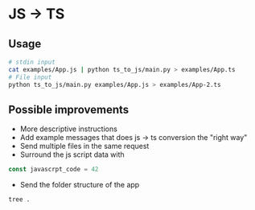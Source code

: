 # JS -> TS

## Usage
```bash
# stdin input
cat examples/App.js | python ts_to_js/main.py > examples/App.ts
# File input
python ts_to_js/main.py examples/App.js > examples/App-2.ts
```


## Possible improvements
* More descriptive instructions
* Add example messages that does js -> ts conversion the "right way"
* Send multiple files in the same request
* Surround the js script data with
```js
const javascrpt_code = 42
```
* Send the folder structure of the app
```bash
tree .
```
